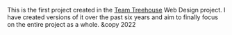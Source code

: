 This is the first project created in the <a href="https://teamtreehouse.com/" target="_blank">Team Treehouse</a> Web Design project.  I have created versions of it over the past six years and aim to finally focus on the entire project as a whole.  &copy 2022
